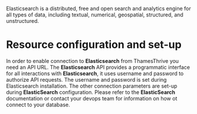 Elasticsearch is a distributed, free and open search and analytics engine for all types of data, including textual,
numerical, geospatial, structured, and unstructured.

# Resource configuration and set-up

In order to enable connection to __Elasticsearch__ from ThamesThrive you need an API URL. The __Elasticsearch__ API provides
a programmatic interface for all interactions with __Elasticsearch__, it uses username and password to authorize API
requests. The username and password is set during Elasticsearch installation. The other connection parameters are 
set-up during __ElasticSearch__ configuration. Please refer to the __ElasticSearch__ documentation  or contact your
devops team for information on how ot connect to your database. 
